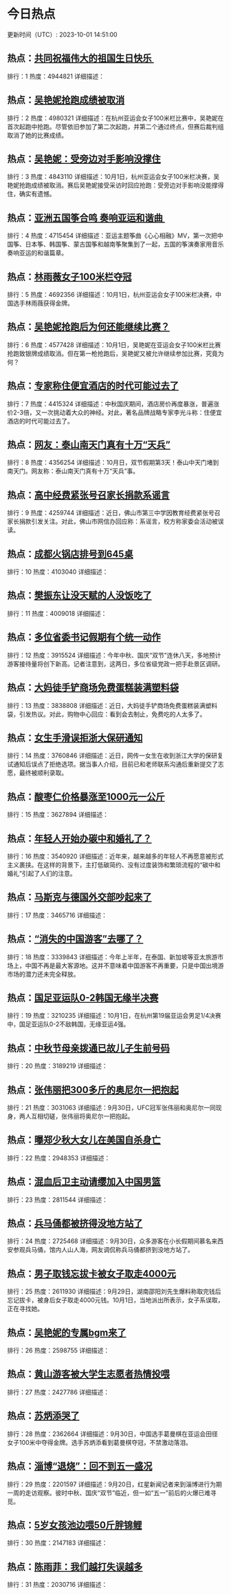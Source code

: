 # 今日热点

更新时间（UTC）: 2023-10-01 14:51:00

## 热点：[共同祝福伟大的祖国生日快乐 ](https://cn.bing.com/search?q=共同祝福伟大的祖国生日快乐 )
排行：1
热度：4944821
详细描述：

## 热点：[吴艳妮抢跑成绩被取消](https://cn.bing.com/search?q=吴艳妮抢跑成绩被取消)
排行：2
热度：4980321
详细描述：在杭州亚运会女子100米栏比赛中，吴艳妮在首次起跑中抢跑。尽管依旧参加了第二次起跑，并第二个通过终点，但赛后裁判组取消了她的比赛成绩。

## 热点：[吴艳妮：受旁边对手影响没撑住](https://cn.bing.com/search?q=吴艳妮：受旁边对手影响没撑住)
排行：3
热度：4843110
详细描述：10月1日，杭州亚运会女子100米栏决赛，吴艳妮抢跑成绩被取消。赛后吴艳妮接受采访时回应抢跑：受旁边对手影响没能撑得住，确实有遗憾。

## 热点：[亚洲五国筝合鸣 奏响亚运和谐曲 ](https://cn.bing.com/search?q=亚洲五国筝合鸣奏响亚运和谐曲 )
排行：4
热度：4715454
详细描述：亚运主题筝曲《心心相融》MV，第一次把中国筝、日本筝、韩国筝、蒙古国筝和越南筝聚集到了一起，五国的筝演奏家用音乐奏响亚运的和谐篇章。

## 热点：[林雨薇女子100米栏夺冠](https://cn.bing.com/search?q=林雨薇女子100米栏夺冠)
排行：5
热度：4692356
详细描述：10月1日，杭州亚运会女子100米栏决赛，中国选手林雨薇获得金牌。

## 热点：[吴艳妮抢跑后为何还能继续比赛？](https://cn.bing.com/search?q=吴艳妮抢跑后为何还能继续比赛？)
排行：6
热度：4577428
详细描述：10月1日，吴艳妮在亚运会女子100米栏比赛抢跑致银牌成绩取消。但在第一枪抢跑后，吴艳妮又被允许继续参加比赛，究竟为何？

## 热点：[专家称住便宜酒店的时代可能过去了](https://cn.bing.com/search?q=专家称住便宜酒店的时代可能过去了)
排行：7
热度：4415324
详细描述：中秋国庆期间，酒店房价再度暴涨，普遍涨价2-3倍，又一次挑动着大众的神经。对此，著名品牌战略专家李光斗称：住便宜酒店的时代可能过去了。

## 热点：[网友：泰山南天门真有十万“天兵”](https://cn.bing.com/search?q=网友：泰山南天门真有十万“天兵”)
排行：8
热度：4356254
详细描述：10月日，双节假期第3天！泰山中天门堵到南天门。网友称：泰山南天门真有十万“天兵”事。

## 热点：[高中经费紧张号召家长捐款系谣言](https://cn.bing.com/search?q=高中经费紧张号召家长捐款系谣言)
排行：9
热度：4259744
详细描述：近日，佛山市第三中学因教育经费紧张号召家长捐款引发关注。对此，佛山市网信办回应称：系谣言，校方称家委会活动被误读。

## 热点：[成都火锅店排号到645桌](https://cn.bing.com/search?q=成都火锅店排号到645桌)
排行：10
热度：4103040
详细描述：

## 热点：[樊振东让没天赋的人没饭吃了](https://cn.bing.com/search?q=樊振东让没天赋的人没饭吃了)
排行：11
热度：4009018
详细描述：

## 热点：[多位省委书记假期有个统一动作](https://cn.bing.com/search?q=多位省委书记假期有个统一动作)
排行：12
热度：3915524
详细描述：今年中秋、国庆“双节”连休八天，多地预计游客接待量将创下新高。记者注意到，这两日，多位省级党政一把手赴景区调研。

## 热点：[大妈徒手铲商场免费蛋糕装满塑料袋](https://cn.bing.com/search?q=大妈徒手铲商场免费蛋糕装满塑料袋)
排行：13
热度：3838808
详细描述：近日，大妈徒手铲商场免费蛋糕装满塑料袋，引发热议。对此，购物中心回应：看到会去制止，免费吃的人太多了。

## 热点：[女生手滑误拒浙大保研通知](https://cn.bing.com/search?q=女生手滑误拒浙大保研通知)
排行：14
热度：3760846
详细描述：近日，网传一女生在收到浙江大学的保研复试通知后误点了拒绝选项。据当事人介绍，目前已和老师联系沟通后重新提交了志愿，最终被顺利录取。

## 热点：[酸枣仁价格暴涨至1000元一公斤](https://cn.bing.com/search?q=酸枣仁价格暴涨至1000元一公斤)
排行：15
热度：3627894
详细描述：

## 热点：[年轻人开始办碳中和婚礼了？](https://cn.bing.com/search?q=年轻人开始办碳中和婚礼了？)
排行：16
热度：3540920
详细描述：近年来，越来越多的年轻人不再愿意被形式主义裹挟。在这样的背景下，主打低碳简约、没有过度装饰和繁琐流程的“碳中和婚礼”引起了人们的注意。


## 热点：[马斯克与德国外交部吵起来了](https://cn.bing.com/search?q=马斯克与德国外交部吵起来了)
排行：17
热度：3465716
详细描述：

## 热点：[“消失的中国游客”去哪了？](https://cn.bing.com/search?q=“消失的中国游客”去哪了？)
排行：18
热度：3339843
详细描述：今年上半年，在泰国、新加坡等亚太旅游市场上，中国不再是最大客源地。这并不意味着中国游客不再重要，只是中国出境游市场的潜力还未完全释放。

## 热点：[国足亚运队0-2韩国无缘半决赛](https://cn.bing.com/search?q=国足亚运队0-2韩国无缘半决赛)
排行：19
热度：3210235
详细描述：10月1日，在杭州第19届亚运会男足1/4决赛中，国足亚运队0-2不敌韩国，无缘亚运4强。

## 热点：[中秋节母亲拨通已故儿子生前号码](https://cn.bing.com/search?q=中秋节母亲拨通已故儿子生前号码)
排行：20
热度：3189219
详细描述：

## 热点：[张伟丽把300多斤的奥尼尔一把抱起](https://cn.bing.com/search?q=张伟丽把300多斤的奥尼尔一把抱起)
排行：21
热度：3031063
详细描述：9月30日，UFC冠军张伟丽和奥尼尔一同现身，两人互相切磋，张伟丽将奥尼尔一把抱起。

## 热点：[曝郑少秋大女儿在美国自杀身亡](https://cn.bing.com/search?q=曝郑少秋大女儿在美国自杀身亡)
排行：22
热度：2948353
详细描述：

## 热点：[混血后卫主动请缨加入中国男篮](https://cn.bing.com/search?q=混血后卫主动请缨加入中国男篮)
排行：23
热度：2811544
详细描述：

## 热点：[兵马俑都被挤得没地方站了](https://cn.bing.com/search?q=兵马俑都被挤得没地方站了)
排行：24
热度：2725468
详细描述：9月30日，众多游客在小长假期间慕名来西安参观兵马俑，馆内人山人海，网友调侃称兵马俑都挤到没地方站了。

## 热点：[男子取钱忘拔卡被女子取走4000元](https://cn.bing.com/search?q=男子取钱忘拔卡被女子取走4000元)
排行：25
热度：2611930
详细描述：9月29日，湖南邵阳刘先生爆料称取完钱后忘记拔卡，被身后女子取走4000元钱。10月1日，当地派出所表示，女子系误取，正在寻找她。

## 热点：[吴艳妮的专属bgm来了](https://cn.bing.com/search?q=吴艳妮的专属bgm来了)
排行：26
热度：2598755
详细描述：

## 热点：[黄山游客被大学生志愿者热情投喂](https://cn.bing.com/search?q=黄山游客被大学生志愿者热情投喂)
排行：27
热度：2427786
详细描述：

## 热点：[苏炳添哭了](https://cn.bing.com/search?q=苏炳添哭了)
排行：28
热度：2362664
详细描述：9月30日，中国选手葛曼棋在亚运会田径女子100米中夺得金牌。选手苏炳添看到葛曼棋夺冠，不禁激动落泪。

## 热点：[淄博“退烧”：回不到五一盛况](https://cn.bing.com/search?q=淄博“退烧”：回不到五一盛况)
排行：29
热度：2201597
详细描述：9月20日，红星新闻记者来到淄博进行为期一周的走访观察。彼时中秋、国庆“双节”临近，但一如“五一”前后的火爆已难寻觅。

## 热点：[5岁女孩池边喂50斤胖锦鲤](https://cn.bing.com/search?q=5岁女孩池边喂50斤胖锦鲤)
排行：30
热度：2147183
详细描述：

## 热点：[陈雨菲：我们越打失误越多](https://cn.bing.com/search?q=陈雨菲：我们越打失误越多)
排行：31
热度：2030716
详细描述：

